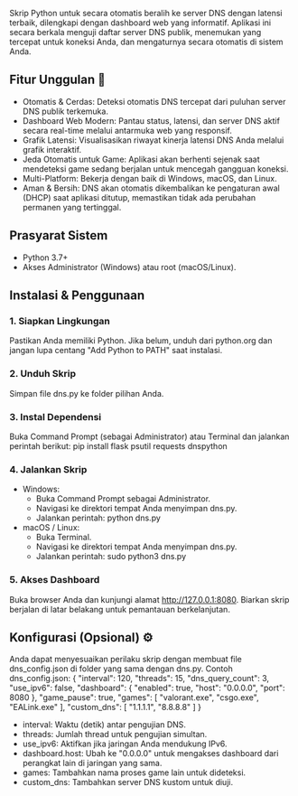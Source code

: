 Skrip Python untuk secara otomatis beralih ke server DNS dengan latensi terbaik, dilengkapi dengan dashboard web yang informatif. Aplikasi ini secara berkala menguji daftar server DNS publik, menemukan yang tercepat untuk koneksi Anda, dan mengaturnya secara otomatis di sistem Anda.
## Fitur Unggulan 🚀
 * Otomatis & Cerdas: Deteksi otomatis DNS tercepat dari puluhan server DNS publik terkemuka.
 * Dashboard Web Modern: Pantau status, latensi, dan server DNS aktif secara real-time melalui antarmuka web yang responsif.
 * Grafik Latensi: Visualisasikan riwayat kinerja latensi DNS Anda melalui grafik interaktif.
 * Jeda Otomatis untuk Game: Aplikasi akan berhenti sejenak saat mendeteksi game sedang berjalan untuk mencegah gangguan koneksi.
 * Multi-Platform: Bekerja dengan baik di Windows, macOS, dan Linux.
 * Aman & Bersih: DNS akan otomatis dikembalikan ke pengaturan awal (DHCP) saat aplikasi ditutup, memastikan tidak ada perubahan permanen yang tertinggal.
## Prasyarat Sistem
 * Python 3.7+
 * Akses Administrator (Windows) atau root (macOS/Linux).
## Instalasi & Penggunaan
### 1. Siapkan Lingkungan
Pastikan Anda memiliki Python. Jika belum, unduh dari python.org dan jangan lupa centang "Add Python to PATH" saat instalasi.
### 2. Unduh Skrip
Simpan file dns.py ke folder pilihan Anda.
### 3. Instal Dependensi
Buka Command Prompt (sebagai Administrator) atau Terminal dan jalankan perintah berikut:
pip install flask psutil requests dnspython

### 4. Jalankan Skrip
 * Windows:
   * Buka Command Prompt sebagai Administrator.
   * Navigasi ke direktori tempat Anda menyimpan dns.py.
   * Jalankan perintah: python dns.py
 * macOS / Linux:
   * Buka Terminal.
   * Navigasi ke direktori tempat Anda menyimpan dns.py.
   * Jalankan perintah: sudo python3 dns.py
### 5. Akses Dashboard
Buka browser Anda dan kunjungi alamat http://127.0.0.1:8080. Biarkan skrip berjalan di latar belakang untuk pemantauan berkelanjutan.
## Konfigurasi (Opsional) ⚙️
Anda dapat menyesuaikan perilaku skrip dengan membuat file dns_config.json di folder yang sama dengan dns.py.
Contoh dns_config.json:
{
  "interval": 120,
  "threads": 15,
  "dns_query_count": 3,
  "use_ipv6": false,
  "dashboard": {
    "enabled": true,
    "host": "0.0.0.0",
    "port": 8080
  },
  "game_pause": true,
  "games": [
    "valorant.exe",
    "csgo.exe",
    "EALink.exe"
  ],
  "custom_dns": [
    "1.1.1.1",
    "8.8.8.8"
  ]
}

 * interval: Waktu (detik) antar pengujian DNS.
 * threads: Jumlah thread untuk pengujian simultan.
 * use_ipv6: Aktifkan jika jaringan Anda mendukung IPv6.
 * dashboard.host: Ubah ke "0.0.0.0" untuk mengakses dashboard dari perangkat lain di jaringan yang sama.
 * games: Tambahkan nama proses game lain untuk dideteksi.
 * custom_dns: Tambahkan server DNS kustom untuk diuji.
